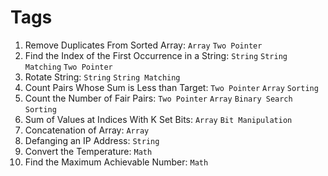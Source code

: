 # Tags
1. Remove Duplicates From Sorted Array: `Array` `Two Pointer`
2. Find the Index of the First Occurrence in a String: `String` `String Matching` `Two Pointer`
3. Rotate String: `String` `String Matching`
4. Count Pairs Whose Sum is Less than Target: `Two Pointer` `Array` `Sorting`
5. Count the Number of Fair Pairs: `Two Pointer` `Array` `Binary Search` `Sorting`
6. Sum of Values at Indices With K Set Bits: `Array` `Bit Manipulation`
7. Concatenation of Array: `Array`
8. Defanging an IP Address: `String`
9. Convert the Temperature: `Math`
10. Find the Maximum Achievable Number: `Math`